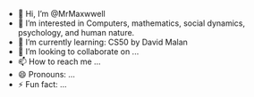- 👋 Hi, I’m @MrMaxwwell
- 👀 I’m interested in Computers, mathematics, social dynamics, psychology, and human nature.
- 🌱 I’m currently learning: CS50 by David Malan
- 💞️ I’m looking to collaborate on ...
- 📫 How to reach me ...
- 😄 Pronouns: ...
- ⚡ Fun fact: ...

<!---
MrMaxwwell/MrMaxwwell is a ✨ special ✨ repository because its `README.md` (this file) appears on your GitHub profile.
You can click the Preview link to take a look at your changes.
--->
